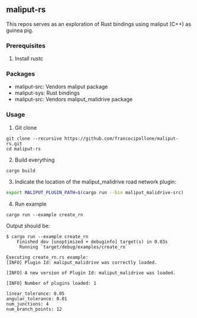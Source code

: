## maliput-rs

This repos serves as an exploration of Rust bindings using maliput (C++) as guinea pig.


### Prerequisites

1. Install rustc

### Packages
 - maliput-src: Vendors maliput package
 - maliput-sys: Rust bindings
 - maliput-src: Vendors maliput_malidrive package

### Usage

1. Git clone
```
git clone --recursive https://github.com/francocipollone/maliput-rs.git
cd maliput-rs
```

2. Build everything

```
cargo build
```

3. Indicate the location of the maliput_malidrive road network plugin:

```sh
export MALIPUT_PLUGIN_PATH=$(cargo run --bin maliput_malidrive-src)
```

4. Run example
```
cargo run --example create_rn
```
Output should be:
```
$ cargo run --example create_rn
    Finished dev [unoptimized + debuginfo] target(s) in 0.03s
     Running `target/debug/examples/create_rn`

Executing create_rn.rs example: 
[INFO] Plugin Id: maliput_malidrive was correctly loaded.

[INFO] A new version of Plugin Id: maliput_malidrive was loaded.

[INFO] Number of plugins loaded: 1

linear_tolerance: 0.05
angular_tolerance: 0.01
num_junctions: 4
num_branch_points: 12
```
